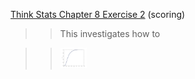[Think Stats Chapter 8 Exercise 2](http://greenteapress.com/thinkstats2/html/thinkstats2009.html#toc77) (scoring)
>> This investigates how to 

>> <img src="https://github.com/jstnstwrt/dsp/blob/master/img/figure_ex8_2.png" title="Figure comparing a probability mass funcstion and a cumulative distribution function" alt="alt text" style="width:10%;" >